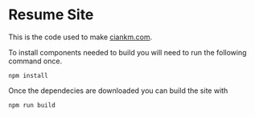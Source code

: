 # Resume Site
This is the code used to make [ciankm.com](https://ciankm.com).

To install components needed to build you will need to run the following command once.

```
npm install
```

Once the dependecies are downloaded you can build the site with

```
npm run build
```
